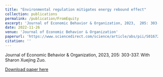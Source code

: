 ```yaml
---
title: "Environmental regulation mitigates energy rebound effect"
collection: publications
permalink: /publication/FromEquity
excerpt: 'Journal of Economic Behavior & Organization, 2023,  205: 303-337. With Sharon Xuejing Zuo.'
date: 2022-11-26
venue: 'Journal of Economic Behavior & Organization'
paperurl: 'https://www.sciencedirect.com/science/article/abs/pii/S0167268122004139'
citation: ''
---
```

Journal of Economic Behavior & Organization, 2023,  205: 303-337. With Sharon Xuejing Zuo.

[Download paper here](https://www.sciencedirect.com/science/article/abs/pii/S0167268122004139)